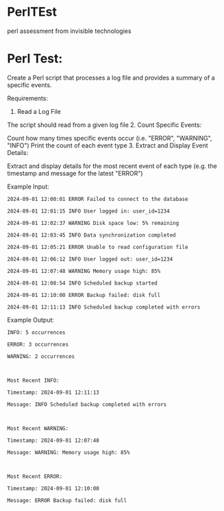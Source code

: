 # PerlTEst
perl assessment from invisible technologies
# Perl Test:
Create a Perl script that processes a log file and provides a summary of a specific events.

Requirements:

1. Read a Log File

The script should read from a given log file
2. Count Specific Events:

Count how many times specific events occur (i.e. "ERROR", "WARNING", "INFO")
Print the count of each event type
3. Extract and Display Event Details:

Extract and display details for the most recent event of each type (e.g. the timestamp and message for the latest "ERROR")


Example Input:



	2024-09-01 12:00:01 ERROR Failed to connect to the database

	2024-09-01 12:01:15 INFO User logged in: user_id=1234

	2024-09-01 12:02:37 WARNING Disk space low: 5% remaining

	2024-09-01 12:03:45 INFO Data synchronization completed

	2024-09-01 12:05:21 ERROR Unable to read configuration file

	2024-09-01 12:06:12 INFO User logged out: user_id=1234

	2024-09-01 12:07:48 WARNING Memory usage high: 85%

	2024-09-01 12:08:54 INFO Scheduled backup started

	2024-09-01 12:10:00 ERROR Backup failed: disk full

	2024-09-01 12:11:13 INFO Scheduled backup completed with errors





Example Output:



	INFO: 5 occurrences

	ERROR: 3 occurrences

	WARNING: 2 occurrences



	Most Recent INFO:

	Timestamp: 2024-09-01 12:11:13

	Message: INFO Scheduled backup completed with errors



	Most Recent WARNING:

	Timestamp: 2024-09-01 12:07:48	

	Message: WARNING: Memory usage high: 85%



	Most Recent ERROR:

	Timestamp: 2024-09-01 12:10:00

	Message: ERROR Backup failed: disk full

